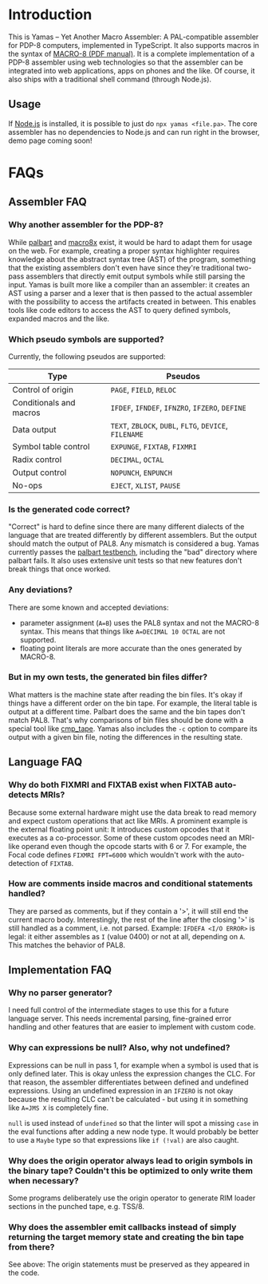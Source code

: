 # Introduction
This is Yamas – Yet Another Macro Assembler: A PAL-compatible assembler for PDP-8 computers, implemented in TypeScript. It also supports
macros in the syntax of [MACRO-8 (PDF manual)]. It is a complete implementation of a PDP-8 assembler using web technologies so that
the assembler can be integrated into web applications, apps on phones and the like. Of course, it also ships with a traditional shell command (through Node.js).

## Usage
If [Node.js](https://nodejs.org) is installed, it is possible to just do `npx yamas <file.pa>`. The core assembler has no dependencies to Node.js and can run right in the browser, demo page coming soon!

# FAQs
## Assembler FAQ
### Why another assembler for the PDP-8?
While [palbart] and [macro8x] exist, it would be hard to adapt them for usage on the web. For example, creating a proper
syntax highlighter requires knowledge about the abstract syntax tree (AST) of the program, something that the existing
assemblers don't even have since they're traditional two-pass assemblers that directly emit output symbols while still
parsing the input. Yamas is built more like a compiler than an assembler: it creates an AST using a parser and a lexer
that is then passed to the actual assembler with the possibility to access the artifacts created in between. This enables
tools like code editors to access the AST to query defined symbols, expanded macros and the like.

### Which pseudo symbols are supported?
Currently, the following pseudos are supported:

 Type | Pseudos
------|---------
Control of origin       |`PAGE`,    `FIELD`,    `RELOC`
Conditionals and macros |`IFDEF`,   `IFNDEF`,   `IFNZRO`,   `IFZERO`,   `DEFINE`
Data output             |`TEXT`,    `ZBLOCK`,   `DUBL`,     `FLTG`,     `DEVICE`,   `FILENAME`
Symbol table control    |`EXPUNGE`, `FIXTAB`,   `FIXMRI`
Radix control           |`DECIMAL`, `OCTAL`
Output control          |`NOPUNCH`, `ENPUNCH`
No-ops                  |`EJECT`,   `XLIST`,    `PAUSE`

### Is the generated code correct?
"Correct" is hard to define since there are many different dialects of the language that are treated
differently by different assemblers. But the output should match the output of PAL8. Any mismatch is considered
a bug. Yamas currently passes the [palbart testbench], including the "bad" directory where palbart fails.
It also uses extensive unit tests so that new features don't break things that once worked.

### Any deviations?
There are some known and accepted deviations:

* parameter assignment (`A=B`) uses the PAL8 syntax and not the MACRO-8 syntax. This means that things like ``A=DECIMAL 10 OCTAL`` are not supported.
* floating point literals are more accurate than the ones generated by MACRO-8.

### But in my own tests, the generated bin files differ?
What matters is the machine state after reading the bin files. It's okay if things have a different order on the bin tape.
For example, the literal table is output at a different time. Palbart does the same and the bin tapes don't match PAL8.
That's why comparisons of bin files should be done with a special tool like [cmp_tape]. Yamas also includes the `-c` option to compare its output with a given bin file, noting the differences in the resulting state.

## Language FAQ
### Why do both FIXMRI and FIXTAB exist when FIXTAB auto-detects MRIs?
Because some external hardware might use the data break to read memory and expect custom operations that act like MRIs.
A prominent example is the external floating point unit: It introduces custom opcodes that it executes as a co-processor.
Some of these custom opcodes need an MRI-like operand even though the opcode starts with 6 or 7. For example, the Focal code
defines ``FIXMRI FPT=6000`` which wouldn't work with the auto-detection of `FIXTAB`.

### How are comments inside macros and conditional statements handled?
They are parsed as comments, but if they contain a '>', it will still end the current macro body.
Interestingly, the rest of the line after the closing '>' is still handled as a comment, i.e. not parsed.
Example: ``IFDEFA <I/O ERROR>`` is legal: it either assembles as `I` (value 0400) or not at all, depending on `A`.
This matches the behavior of PAL8.

## Implementation FAQ
### Why no parser generator?
I need full control of the intermediate stages to use this for a future language server. This needs incremental parsing, fine-grained error handling
and other features that are easier to implement with custom code.

### Why can expressions be null? Also, why not undefined?
Expressions can be null in pass 1, for example when a symbol is used that is only defined later. This is okay unless the expression changes the CLC.
For that reason, the assembler differentiates between defined and undefined expressions. Using an undefined expression in an `IFZERO` is not okay
because the resulting CLC can't be calculated - but using it in something like ``A=JMS X`` is completely fine.

`null` is used instead of `undefined` so that the linter will spot a missing `case`
in the eval functions after adding a new node type. It would probably be better to
use a `Maybe` type so that expressions like `if (!val)` are also caught.

### Why does the origin operator always lead to origin symbols in the binary tape? Couldn't this be optimized to only write them when necessary?
Some programs deliberately use the origin operator to generate RIM loader sections in the punched tape, e.g. TSS/8.

### Why does the assembler emit callbacks instead of simply returning the target memory state and creating the bin tape from there?
See above: The origin statements must be preserved as they appeared in the code.

[palbart]: http://www.pdp8online.com/ftp/software/palbart/
[macro8x]: http://simh.trailing-edge.com/sources/simtools/crossassemblers/
[palbart testbench]: http://www.pdp8online.com/ftp/software/palbart/testbench/
[cmp_tape]: http://www.pdp8online.com/ftp/software/cmp_tape/
[MACRO-8 (PDF manual)]: http://www.bitsavers.org/pdf/dec/pdp8/software/DEC-08-CMAB-D_MACRO8.pdf




